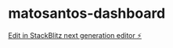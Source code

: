 # matosantos-dashboard

[Edit in StackBlitz next generation editor ⚡️](https://stackblitz.com/~/github.com/sentynelai/matosantos-dashboard)